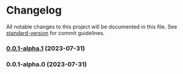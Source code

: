 # Changelog

All notable changes to this project will be documented in this file. See [standard-version](https://github.com/conventional-changelog/standard-version) for commit guidelines.

### [0.0.1-alpha.1](https://github.com/makiavellipac/portfolio-components/compare/v0.0.1-alpha.0...v0.0.1-alpha.1) (2023-07-31)

### 0.0.1-alpha.0 (2023-07-31)
